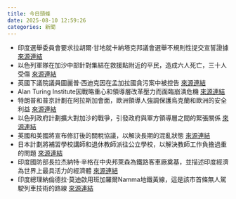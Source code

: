 ```yaml
---
title: 今日頭條
date: 2025-08-10 12:59:26
categories: 新聞            
---
```

- 印度選舉委員會要求拉胡爾·甘地就卡納塔克邦議會選舉不規則性提交宣誓證據 [來源連結](https://www.thehindu.com/news/morning-digest-august-10-2025/article69914739.ece)
- 以色列軍隊在加沙中部針對集結在救援點附近的平民，造成六人死亡，三十人受傷 [來源連結](https://www.thehindu.com/news/morning-digest-august-10-2025/article69914739.ece)
- 英國下議院議員圖麗普·西迪克因在孟加拉國貪污案中被控告 [來源連結](https://www.theguardian.com/politics/2025/aug/10/im-collateral-damage-ex-minister-tulip-siddiq-on-her-bangladesh-corruption-trial)
- Alan Turing Institute因戰略重心和領導層改革壓力而面臨崩潰危機 [來源連結](https://www.theguardian.com/technology/2025/aug/10/staff-alan-turing-institute-ai-complain-watchdog)
- 特朗普和普京計劃在阿拉斯加會面，歐洲領導人強調保護烏克蘭和歐洲的安全利益 [來源連結](https://www.theguardian.com/world/2025/aug/10/ukraine-war-briefing-europe-stresses-protection-of-ukrainian-interests-ahead-of-trump-putin-talks)
- 以色列政府計劃擴大對加沙的戰爭，引發政府與軍方領導層之間的緊張關係 [來源連結](https://www.theguardian.com/world/2025/aug/10/israel-plan-to-occupy-gaza-deepens-rift-between-government-and-idf)
- 英國和美國將宣布修訂後的關稅協議，以解決長期的混亂狀態 [來源連結](https://www.japantimes.co.jp/business/2025/08/10/economy/japan-us-to-announce-revised-tariff-deal/)
- 日本計劃將補習學校講師和退休教師派往公立學校，以解決教師工作負擔過重的問題 [來源連結](https://www.japantimes.co.jp/news/2025/08/10/japan/japan-substitute-teacher-plan/)
- 印度國防部長拉杰納特·辛格在中央邦萊森為鐵路客車廠奠基，並描述印度經濟為世界上最具活力的經濟體 [來源連結](https://www.thehindu.com/news/national/rajnath-singh-lays-foundation-stone-of-rail-coach-factory-in-mps-raisen/article69916101.ece)
- 印度總理納倫德拉·莫迪啟用班加羅爾Namma地鐵黃線，這是該市首條無人駕駛列車技術的路線 [來源連結](https://www.thehindu.com/news/cities/bangalore/pm-modi-inaugurates-bengaluru-namma-metro-yellow-line-august-10-2025/article69916112.ece)




